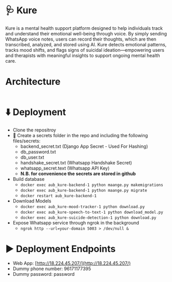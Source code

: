 # 🩺 Kure

Kure is a mental health support platform designed to help individuals track and understand their emotional well-being through voice. By simply sending WhatsApp voice notes, users can record their thoughts, which are then transcribed, analyzed, and stored using AI. Kure detects emotional patterns, tracks mood shifts, and flags signs of suicidal ideation—empowering users and therapists with meaningful insights to support ongoing mental health care.

# Architecture
![]()

# ⬇️ Deployment
* Clone the repositroy
* 🔐 Create a secrets folder in the repo and including the following files/secrets:
    * backend_secret.txt (Django App Secret - Used For Hashing)
    * db_password.txt
    * db_user.txt 
    * handshake_secret.txt (Whatsapp Handshake Secret)
    * whatsapp_secret.text (Whatsapp API Key)
    * **N.B. for convenience the secrets are stored in github**
* Build database
    * `docker exec aub_kure-backend-1 python maange.py makemigrations`
    * `docker exec aub_kure-backend-1 python maange.py migrate`
    * `docker restart aub_kure-backend-1`
* Download Models
    * `docker exec aub_kure-mood-tracker-1 python download.py`
    * `docker exec aub_kure-speech-to-text-1 python download_model.py`
    * `docker exec aub_kure-suicide-detection-1 python download.py`
* Expose Whatsapp service through ngrok in the background
    * `ngrok http --url=your-domain 5003 > /dev/null &`

# ▶️ Deployment Endpoints
* Web App: [http://18.224.45.207/](http://18.224.45.207/)
* Dummy phone number: 96171177395
* Dummy password: password 
